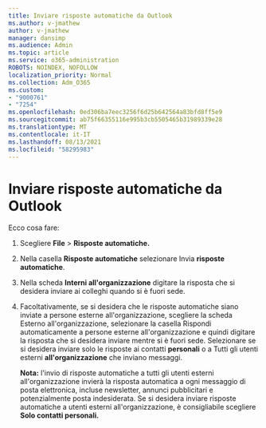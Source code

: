 ```yaml
---
title: Inviare risposte automatiche da Outlook
ms.author: v-jmathew
author: v-jmathew
manager: dansimp
ms.audience: Admin
ms.topic: article
ms.service: o365-administration
ROBOTS: NOINDEX, NOFOLLOW
localization_priority: Normal
ms.collection: Adm_O365
ms.custom:
- "9000761"
- "7254"
ms.openlocfilehash: 0ed306ba7eec3256f6d25b642564a83bfd8ff5e9
ms.sourcegitcommit: ab75f66355116e995b3cb5505465b31989339e28
ms.translationtype: MT
ms.contentlocale: it-IT
ms.lasthandoff: 08/13/2021
ms.locfileid: "58295983"
---
```

# <a name="send-automatic-replies-from-outlook"></a>Inviare risposte automatiche da Outlook

Ecco cosa fare:

1. Scegliere **File**  >  **Risposte automatiche.**
2. Nella casella **Risposte automatiche** selezionare Invia **risposte automatiche**.
3. Nella scheda **Interni all'organizzazione** digitare la risposta che si desidera inviare ai colleghi quando si è fuori sede.
4. Facoltativamente, se si desidera che le risposte automatiche siano inviate a  persone esterne all'organizzazione, scegliere la scheda Esterno all'organizzazione, selezionare la casella Rispondi automaticamente a persone esterne all'organizzazione e quindi digitare la risposta che si desidera inviare mentre si è fuori sede.  Selezionare se si desidera inviare solo le risposte ai contatti **personali** o a Tutti gli utenti esterni **all'organizzazione** che inviano messaggi.

    **Nota:** l'invio  di risposte automatiche a tutti gli utenti esterni all'organizzazione invierà la risposta automatica a ogni messaggio di posta elettronica, incluse newsletter, annunci pubblicitari e potenzialmente posta indesiderata. Se si desidera inviare risposte automatiche a utenti esterni all'organizzazione, è consigliabile scegliere **Solo contatti personali.**
